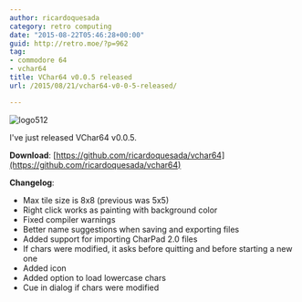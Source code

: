 ```yaml
---
author: ricardoquesada
category: retro computing
date: "2015-08-22T05:46:28+00:00"
guid: http://retro.moe/?p=962
tag:
- commodore 64
- vchar64
title: VChar64 v0.0.5 released
url: /2015/08/21/vchar64-v0-0-5-released/

---
```


![logo512](/wp-content/uploads/2015/08/logo512.png?w=150)

I've just released VChar64 v0.0.5.

**Download**: [https://github.com/ricardoquesada/vchar64](https://github.com/ricardoquesada/vchar64)

**Changelog**:

- Max tile size is 8x8 (previous was 5x5)
- Right click works as painting with background color
- Fixed compiler warnings
- Better name suggestions when saving and exporting files
- Added support for importing CharPad 2.0 files
- If chars were modified, it asks before quitting and before starting a new one
- Added icon
- Added option to load lowercase chars
- Cue in dialog if chars were modified
